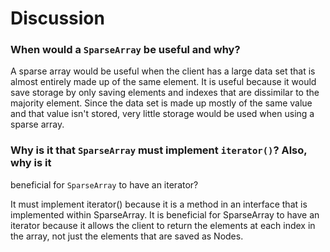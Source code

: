 # Discussion

### When would a `SparseArray` be useful and why?

A sparse array would be useful when the client has a large data set that is almost entirely made up of the same element.
It is useful because it would save storage by only saving elements and indexes that are dissimilar to the majority element.
Since the data set is made up mostly of the same value and that value isn't stored, very little storage would be used when using a sparse array.

### Why is it that `SparseArray` must implement `iterator()`? Also, why is it
  beneficial for `SparseArray` to have an iterator?
  
It must implement iterator() because it is a method in an interface that is implemented within SparseArray.
It is beneficial for SparseArray to have an iterator because it allows the client to return the elements at each index in the array,
 not just the elements that are saved as Nodes.